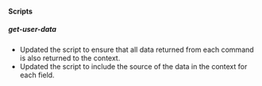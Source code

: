 
#### Scripts

##### get-user-data

- Updated the script to ensure that all data returned from each command is also returned to the context.
- Updated the script to include the source of the data in the context for each field.
